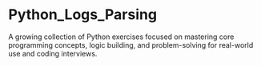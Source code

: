 # Python_Logs_Parsing
A growing collection of Python exercises focused on mastering core programming concepts, logic building, and problem-solving for real-world use and coding interviews.

